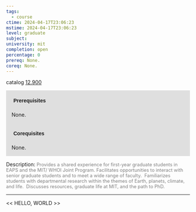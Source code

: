 ```yaml
---
tags:
  - course
ctime: 2024-04-17T23:06:23
mstime: 2024-04-17T23:06:23
level: graduate
subject: 
university: mit
completion: open
percentage: 0
prereq: None.
coreq: None.
---
```


catalog [12.900](http://student.mit.edu/catalog/m12c.html#12.900)

<span style="display: block; padding: 15px; background-color: rgb(100, 100, 100, 0.2);"><font id="m_prereq864_0" style="display: block; font-family: Arial, sans-serif; font-weight: bold; padding: 5px">Prerequisites</font><br><span id="prereq864_0">None.</span></span>
<span style="display: block; padding: 15px; background-color: rgb(100, 100, 100, 0.2);"><font id="m_coreq864_0" style="display: block; font-family: Arial, sans-serif; font-weight: bold; padding: 5px">Corequisites</font><br><span id="coreq864_0">None.</span></span>

<font style="">Description:</font>
<font style="color: grey; font-size: 0.8rem;">Provides a shared experience for first-year graduate students in EAPS and the MIT/ WHOI Joint Program. Facilitates opportunities to interact with senior graduate students and to meet a wide range of faculty.  Familiarizes students with departmental research within the themes of Earth, planets, climate, and life.  Discusses resources, graduate life at MIT, and the path to PhD.</font>



---

<< HELLO, WORLD >>

